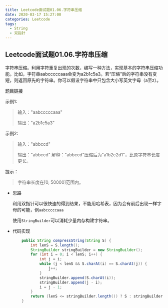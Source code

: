 ```yaml
---
title: Leetcode面试题01.06.字符串压缩
date: 2020-03-17 15:27:00
categories: Leetcode
tags:
  - String
  - 双指针
---
```


## Leetcode面试题01.06.字符串压缩

字符串压缩。利用字符重复出现的次数，编写一种方法，实现基本的字符串压缩功能。比如，字符串aabcccccaaa会变为a2b1c5a3。若“压缩”后的字符串没有变短，则返回原先的字符串。你可以假设字符串中只包含大小写英文字母（a至z）。

[题目链接](https://leetcode-cn.com/problems/compress-string-lcci)

<!--more-->

示例1:

> 输入："aabcccccaaa"
>
> 输出："a2b1c5a3"

示例2:

> 输入："abbccd"
>
> 输出："abbccd"
> 解释："abbccd"压缩后为"a1b2c2d1"，比原字符串长度更长。

提示：

> 字符串长度在[0, 50000]范围内。

- 思路

  利用双指针可以很快速的得到结果，不能用哈希表，因为会有前后出现一样字母的可能，例`aabcccccaaa`

  使用`StringBuilder`可以消耗少量内存构建字符串。

- 代码实现

  ```java
      public String compressString(String S) {
          int lenS = S.length();
          StringBuilder stringBuilder = new StringBuilder();
          for (int i = 0; i < lenS; i++) {
              int j = i;
              while (j < lenS && S.charAt(i) == S.charAt(j)) {
                  j++;
              }
              stringBuilder.append(S.charAt(i));
              stringBuilder.append(j - i);
              i = j - 1;
          }
          return (lenS <= stringBuilder.length()) ? S : stringBuilder.toString();
      }
  ```

  